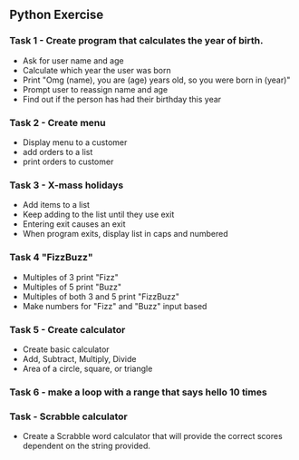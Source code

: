 ## Python Exercise

### Task 1 - Create program that calculates the year of birth.
- Ask for user name and age
- Calculate which year the user was born
- Print "Omg (name), you are (age) years old, so you were born in (year)"
- Prompt user to reassign name and age
- Find out if the person has had their birthday this year
### Task 2 - Create menu
- Display menu to a customer
- add orders to a list
- print orders to customer
### Task 3 - X-mass holidays
- Add items to a list
- Keep adding to the list until they use exit
- Entering exit causes an exit
- When program exits, display list in caps and numbered
### Task 4 "FizzBuzz"
- Multiples of 3 print "Fizz"
- Multiples of 5 print "Buzz"
- Multiples of both 3 and 5 print "FizzBuzz"
- Make numbers for "Fizz" and "Buzz" input based
### Task 5 - Create calculator
- Create basic calculator
- Add, Subtract, Multiply, Divide
- Area of a circle, square, or triangle
### Task 6 - make a loop with a range that says hello 10 times


### Task - Scrabble calculator
- Create a Scrabble word calculator that will provide the correct scores dependent on the string provided.